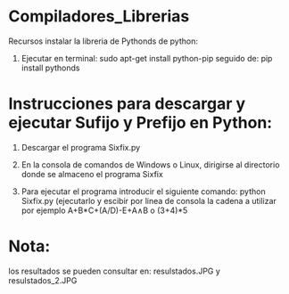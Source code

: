 # Compiladores_Librerias
Recursos instalar la libreria de Pythonds de python:

1) Ejecutar en terminal: sudo apt-get install python-pip  seguido de:  pip install pythonds

# Instrucciones para descargar y ejecutar Sufijo y Prefijo en Python:

1) Descargar el programa Sixfix.py

2) En la consola de comandos de Windows o Linux, dirigirse al directorio donde se almaceno el programa Sixfix

3) Para ejecutar el programa introducir el siguiente comando: python Sixfix.py (ejecutarlo y escibir por linea de consola la cadena a utilizar por ejemplo A+B*C+(A/D)-E+A∧B o (3+4)*5 

# Nota: 
  los resultados se pueden consultar en: resulstados.JPG y resulstados_2.JPG
